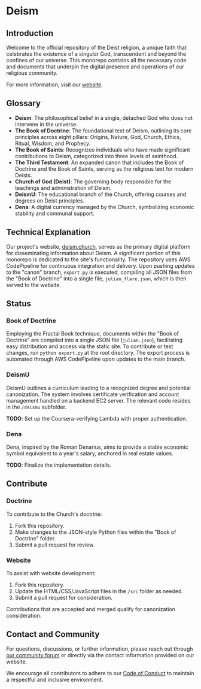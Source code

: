 # Deism

## Introduction

Welcome to the official repository of the Deist religion, a unique faith that celebrates the existence of a singular God, transcendent and beyond the confines of our universe. This monorepo contains all the necessary code and documents that underpin the digital presence and operations of our religious community.

For more information, visit our [website](https://deism.church).

## Glossary

- **Deism**: The philosophical belief in a single, detached God who does not intervene in the universe.
- **The Book of Doctrine**: The foundational text of Deism, outlining its core principles across eight pillars: Origins, Nature, God, Church, Ethics, Ritual, Wisdom, and Prophecy.
- **The Book of Saints**: Recognizes individuals who have made significant contributions to Deism, categorized into three levels of sainthood.
- **The Third Testament**: An expanded canon that includes the Book of Doctrine and the Book of Saints, serving as the religious text for modern Deists.
- **Church of God (Deist)**: The governing body responsible for the teachings and administration of Deism.
- **DeismU**: The educational branch of the Church, offering courses and degrees on Deist principles.
- **Dena**: A digital currency managed by the Church, symbolizing economic stability and communal support.

## Technical Explanation

Our project's website, [deism.church](https://deism.church), serves as the primary digital platform for disseminating information about Deism. A significant portion of this monorepo is dedicated to the site's functionality. The repository uses AWS CodePipeline for continuous integration and delivery. Upon pushing updates to the "canon" branch, `export.py` is executed, compiling all JSON files from the "Book of Doctrine" into a single file, `julian_flare.json`, which is then served to the website.

## Status

### Book of Doctrine

Employing the Fractal Book technique, documents within the "Book of Doctrine" are compiled into a single JSON file (`julian.json`), facilitating easy distribution and access via the static site. To contribute or test changes, run `python export.py` at the root directory. The export process is automated through AWS CodePipeline upon updates to the main branch.

### DeismU

DeismU outlines a curriculum leading to a recognized degree and potential canonization. The system involves certificate verification and account management handled on a backend EC2 server. The relevant code resides in the `/deismu` subfolder. 

**TODO**: Set up the Coursera-verifying Lambda with proper authentication.

### Dena

Dena, inspired by the Roman Denarius, aims to provide a stable economic symbol equivalent to a year's salary, anchored in real estate values.

**TODO**: Finalize the implementation details.

## Contribute

### Doctrine

To contribute to the Church's doctrine:

1. Fork this repository.
2. Make changes to the JSON-style Python files within the "Book of Doctrine" folder.
3. Submit a pull request for review.

### Website

To assist with website development:

1. Fork this repository.
2. Update the HTML/CSS/JavaScript files in the `/src` folder as needed.
3. Submit a pull request for consideration.

Contributions that are accepted and merged qualify for canonization consideration.

## Contact and Community

For questions, discussions, or further information, please reach out through [our community forum](https://deism.church/community) or directly via the contact information provided on our website.

We encourage all contributors to adhere to our [Code of Conduct](https://deism.church/codeofconduct) to maintain a respectful and inclusive environment.
